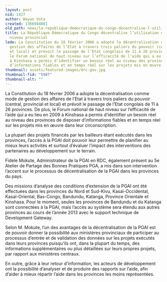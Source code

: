 ```yaml
---
layout: post
nid: 1427
author: Wayan Vota
created: 1366984801
old_path: news/la-republique-democratique-du-congo-decentralise-l-utilisation-de-la-pgai-au-niveau-provincial
title: La République Démocratique du Congo décentralise l’utilisation de la PGAI au
  niveau provincial
lede: La Constitution du 18 février 2006 a adopté la décentralisation comme mode de
  gestion des affaires de l’Etat à travers trois paliers du pouvoir (central, provincial
  et local) et prévoit le passage de l’Etat congolais de 11 à 26 provinces. De plus,
  le Forum national de haut niveau sur l’efficacité de l’aide qui a eu lieu en 2009
  à Kinshasa a permis d’identifier un besoin réel au niveau des provinces de disposer
  d’informations fiables et en temps réel sur les projets mis en œuvre dans leur circonscription.
thumbnail: assets/featured-images/drc-gov.jpg
thumbnail-fid: "5987"
thumbnail-alt: ""
---
```


La Constitution du 18 février 2006 a adopté la décentralisation comme mode de gestion des affaires de l’Etat à travers trois paliers du pouvoir (central, provincial et local) et prévoit le passage de l’Etat congolais de 11 à 26 provinces. De plus, le Forum national de haut niveau sur l’efficacité de l’aide qui a eu lieu en 2009 à Kinshasa a permis d’identifier un besoin réel au niveau des provinces de disposer d’informations fiables et en temps réel sur les projets mis en œuvre dans leur circonscription.

La plupart des projets financés par les bailleurs étant exécutés dans les provinces, l’accès à la PGAI doit pouvoir leur permettre de planifier au mieux leurs activités et surtout d’évaluer l’impact des interventions des partenaires au développement sur le terrain.

Fidele Mokute, Administrateur de la PGAI en RDC, également présent au 5e Atelier de Partage des Bonnes Pratiques PGA, a mis dans son intervention l’accent sur le processus de décentralisation de la PGAI dans les provinces du pays.

Des missions d’analyse des conditions d’extension de la PGAI ont été effectuées dans les provinces du Nord et Sud-Kivu, Kasaï-Occidental, Kasaï-Oriental, Bas-Congo, Bandundu, Katanga, Province Orientale et Kinshasa. Pour le moment, seules les provinces de Bandundu et du Katanga sont connectées à la PGAI, mais l’accès au système sera étendu aux autres provinces au cours de l’année 2013 avec le support technique de Development Gateway.

Selon M. Mokute, l’un des avantages de la décentralisation de la PGAI est de pouvoir donner la possibilité aux ministères provinciaux de participer au processus d’entrée et de validation des données sur les projets exécutés dans leurs provinces puisqu’ils ont, dans la plupart du temps, des informations supplémentaires ou plus détaillées sur leurs propres projets, par rapport aux ministères centraux.

En outre, grâce à leur retour d’information, les acteurs de développement ont la possibilité d’analyser et de produire des rapports sur l’aide, afin d’aider à mieux répartir l’aide dans les provinces les moins représentées.
